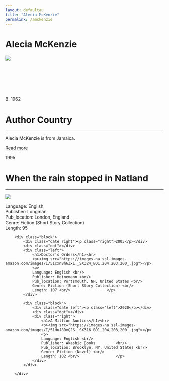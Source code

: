 ```yaml
---
layout: defaultau
title: "Alecia McKenzie"
permalink: /amckenzie 
---
```

<!-- partial:index.partial.html -->
<div class="content">
    <h1>Alecia McKenzie</h1>
    <div class="quote">
        <div><img src="http://www.shortstoryconference.org/sites/default/files/SS%20Conference%20-%202016%20-%20Photo%20of%20Alecia%20McKenzie.JPG" class="logo"></div>
    </div>
    <div class="timeline">
        <div style="padding-bottom:100px;"></div>
        <div class="block">
            <div class="date right"><p class="right"> B. 1962 </p></div>
            <div class="dot"></div>
            <div class="left first">
                <h1>Author Country</h1><hr>
            <p>Alecia McKenzie is from Jamaica.</p>
                <a href="https://en.wikipedia.org/wiki/Alecia_McKenzie" target="_blank">Read more</a>
            </div>
        </div>
        <div class="block">
            <div class="date left"><p class="left">1995</p></div>
            <div class="dot"></div>
            <div class="right">
                <h1>When the rain stopped in Natland</h1><hr>
                <p><img src="https://images-na.ssl-images-amazon.com/images/I/61X9i0ErSAL._SX398_BO1,204,203,200_.jpg"></p>
                <p>
                Language: English <br/>
                Publisher: Longman <br/>
                Pub_location: London, England <br/>
                Genre: Fiction (Short Story Collection) <br/>
                Length: 95 <br/>                </p>
            </div>
        </div>

        <div class="block">
            <div class="date right"><p class="right">2005</p></div>
            <div class="dot"></div>
            <div class="left">
                <h1>Doctor's Orders</h1><hr>
                <p><img src="https://images-na.ssl-images-amazon.com/images/I/51cxnBh6ZxL._SX324_BO1,204,203,200_.jpg"></p>
                <p>
                Language: English <br/>
                Publisher: Heinemann <br/>
                Pub_location: Portsmouth, NH, United States <br/>
                Genre: Fiction (Short Story Collection) <br/>
                Length: 107 <br/>                </p>
            </div>

            <div class="block">
                <div class="date left"><p class="left">2020</p></div>
                <div class="dot"></div>
                <div class="right">
                    <h1>A Million Aunties</h1><hr>
                    <p><img src="https://images-na.ssl-images-amazon.com/images/I/51HuJ8DmQJS._SX316_BO1,204,203,200_.jpg"></p>
                    <p>
                    Language: English <br/>
                    Publisher: Akashic Books		 <br/>
                    Pub_location: Brooklyn, NY, United States <br/>
                    Genre: Fiction (Novel) <br/>
                    Length: 102 <br/>                </p>
                </div>
            </div>

        </div>
<!-- partial -->
  <script src='https://cdnjs.cloudflare.com/ajax/libs/jquery/3.1.1/jquery.min.js'></script><script  src="assets/js/authorscript.js"></script>
